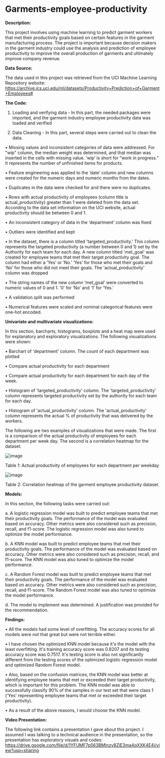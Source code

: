 # Garments-employee-productivity

**Description:**

This project involves using machine learning to predict garment workers that met their productivity goals based on certain features in the garment manufacturing process. The project is important because decision makers in the garment industry could use the analysis and prediction of employee productivity to improve the overall production of garments and ultimately improve company revenue.

**Data Source:**

The data used in this project was retrieved from the UCI Machine Learning Repository website: https://archive.ics.uci.edu/ml/datasets/Productivity+Prediction+of+Garment+Employees#

**The Code:**
1.	Loading and verifying data - In this part, the needed packages were imported, and the garment industry employee productivity data was loaded and verified

2. Data Cleaning - In this part, several steps were carried out to clean the data. 

•	Missing values and inconsistent categories of data were addressed. For "wip" column, the median weight was determined, and that median was inserted in the cells with missing value. ‘wip’ is short for “work in progress.” It represents the number of unfinished items for products.

•	Feature engineering was applied to the ‘date’ column and new columns were created for the numeric days and numeric months from the dates.

•	Duplicates in the data were checked for and there were no duplicates. 

•	Rows with actual productivity of employees (column title is actual_productivity) greater than 1 were deleted from the data set. According to the data set information on the UCI website, actual productivity should be between 0 and 1.

•	An inconsistent category of data in the ‘department’ column was fixed

•	Outliers were identified and kept

•	In the dataset, there is a column titled 'targeted_productivity.' This column represents the targeted productivity (a number between 0 and 1) set by the Authority for each team for each day. A new column titled 'met_goal' was created for employee teams that met their target productivity goal. The column had either a ‘Yes’ or ‘No.’ ‘Yes’ for those who met their goals and ‘No’ for those who did not meet their goals. The 'actual_productivity' column was dropped

•	The string names of the new column ‘met_goal’ were converted to numeric values of 0 and 1. ‘0’ for ‘No’ and ‘1’ for ‘Yes.’

•	A validation split was performed

•	Numerical features were scaled and nominal categorical features were one-hot encoded.

**Univariate and multivariate visualizations:**

In this section, barcharts, histograms, boxplots and a heat map were used for explanatory and exploratory visualizations. The following visualizations were shown:

•	Barchart of 'department' column. The count of each department was plotted

•	Compare actual productivity for each department

•	Compare actual productivity for each department for each day of the week.

•	Histogram of 'targeted_productivity' column. The 'targeted_productivity' column represents targeted productivity set by the authority for each team for each day.

•	Histogram of 'actual_productivity' column. The 'actual_productivity' column represents the actual % of productivity that was delivered by the workers.

The following are two examples of visualizations that were made. The first is a comparison of the actual productivity of employees for each department per week day. The second is a correlation heatmap for the dataset.

![image](https://user-images.githubusercontent.com/97941938/162676304-ebba09c0-1fd6-4448-b948-f9451a651997.png)

Table 1: Actual productivity of employees for each department per weekday

![image](https://user-images.githubusercontent.com/97941938/162676415-8c78dc69-8772-46f8-91e8-348f0bbf49ee.png)

Table 2: Correlation heatmap of the garment employee productivity dataset.

**Models:**

In this section, the following tasks were carried out:

a. A logistic regression model was built to predict employee teams that met their productivity goals. The performance of the model was evaluated based on accuracy. Other metrics were also considered such as precision, recall, and f1-score. The logistic regression model was also tuned to optimize the model performance.

b. A KNN model was built to predict employee teams that met their productivity goals. The performance of the model was evaluated based on accuracy. Other metrics were also considered such as precision, recall, and f1-score. The KNN model was also tuned to optimize the model performance.

c. A Random Forest model was built to predict employee teams that met their productivity goals. The performance of the model was evaluated based on accuracy. Other metrics were also considered such as precision, recall, and f1-score. The Random Forest model was also tuned to optimize the model performance.

d. The model to implement was determined. A justification was provided for the recommendation.

**Findings:**

•	All the models had some level of overfitting. The accuracy scores for all models were not that great but were not terrible either.

•	I have chosen the optimized KNN model because it's the model with the least overfitting. It's training accuracy score was 0.8207 and its testing accuracy score was 0.7517. It's testing score is also not significantly different from the testing scores of the optimized logistic regression model and optimized Random Forest model.

•	Also, based on the confusion matrices, the KNN model was better at identifying employee teams that met or exceeded their target productivity, which is important for this problem. The KNN model was able to successfully classify 90% of the samples in our test set that were class 1 ('Yes' representing employee teams that met or exceeded their target productivity).

•	As a result of the above reasons, I would choose the KNN model.

  **Video Presentation:**

The following link contains a presentation I gave about this project. I assumed I was talking to a technical audience in the presentation, so the presentation has exploratory visuals and codes: https://drive.google.com/file/d/1YFUMF7p563BMlnzy8ZiE3ma4qXXK4E4i/view?usp=sharing
